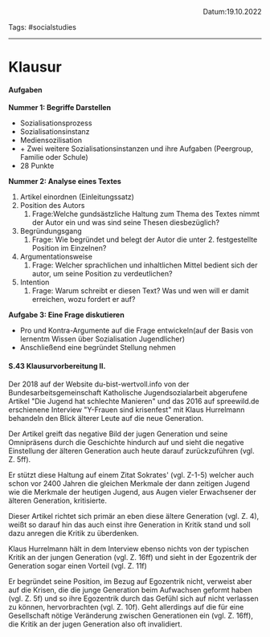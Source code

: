 <p align="right">Datum:19.10.2022</p>

Tags: #socialstudies 

---
# Klausur
#### Aufgaben
**Nummer 1: Begriffe Darstellen**
- Sozialisationsprozess
- Sozialisationsinstanz
- Mediensozilisation
- \+ Zwei weitere Sozialisationsinstanzen und ihre Aufgaben (Peergroup, Familie oder Schule)
- 28 Punkte

**Nummer 2: Analyse eines Textes**
1. Artikel einordnen (Einleitungssatz)
2. Position des Autors
	1. Frage:Welche gundsästzliche Haltung zum Thema des Textes nimmt der Autor ein und was sind seine Thesen diesbezüglich?
3. Begründungsgang
	1. Frage: Wie begründet und belegt der Autor die unter 2. festgestellte Position im Einzelnen?
4. Argumentationsweise
	1. Frage: Welcher sprachlichen und inhaltlichen Mittel bedient sich der autor, um seine Position zu verdeutlichen?
5. Intention
	1. Frage: Warum schreibt er diesen Text? Was und wen will er damit erreichen, wozu fordert er auf?

**Aufgabe 3: Eine Frage diskutieren**
- Pro und Kontra-Argumente auf die Frage entwickeln(auf der Basis von lernentm Wissen über Sozialisation Jugendlicher)
- Anschließend eine begründet Stellung nehmen


#### S.43 Klausurvorbereitung II.
Der 2018 auf der Website du-bist-wertvoll.info von der Bundesarbeitsgemeinschaft Katholische Jugendsozialarbeit abgerufene Artikel "Die Jugend hat schlechte Manieren" und das 2016 auf spreewild.de erschienene Interview "Y-Frauen sind krisenfest" mit Klaus Hurrelmann behandeln den Blick älterer Leute auf die neue Generation.

Der Artikel greift das negative Bild der jugen Generation und seine Omnipräsens durch die Geschichte hindurch auf und sieht die negative Einstellung der älteren Generation auch heute darauf zurückzuführen (vgl. Z. 5ff).

Er stützt diese Haltung auf einem Zitat Sokrates' (vgl. Z-1-5) welcher auch schon vor 2400 Jahren die gleichen Merkmale der dann zeitigen Jugend wie die Merkmale der heutigen Jugend, aus Augen vieler Erwachsener der älteren Generation, kritisierte.

Dieser Artikel richtet sich primär an eben diese ältere Generation (vgl. Z. 4), weißt so darauf hin das auch einst ihre Generation in Kritik stand und soll dazu anregen die Kritik zu überdenken.

Klaus Hurrelmann hält in dem Interview ebenso nichts von der typischen Kritik an der jungen Generation (vgl. Z. 16ff) und sieht in der Egozentrik der Generation sogar einen Vorteil (vgl. Z. 11f)

Er begründet seine Position, im Bezug auf Egozentrik nicht, verweist aber auf die Krisen, die die junge Generation beim Aufwachsen geformt haben  (vgl. Z. 5f) und so ihre Egozentrik durch das Gefühl sich auf nicht verlassen zu können, hervorbrachten (vgl. Z. 10f). Geht allerdings auf die für eine Gesellschaft nötige Veränderung zwischen Generationen ein (vgl. Z. 16ff), die Kritik an der jugen Generation also oft invalidiert.
